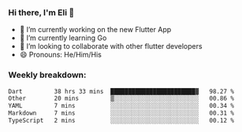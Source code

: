 ### Hi there, I'm Eli 👋
- 🔭 I’m currently working on the new Flutter App
- 🌱 I’m currently learning Go
- 🦄 I’m looking to collaborate with other flutter developers
- 😄 Pronouns: He/Him/His

### Weekly breakdown:
<!--START_SECTION:waka-->

```txt
Dart         38 hrs 33 mins  ████████████████████████▓   98.27 %
Other        20 mins         ▒░░░░░░░░░░░░░░░░░░░░░░░░   00.86 %
YAML         7 mins          ░░░░░░░░░░░░░░░░░░░░░░░░░   00.34 %
Markdown     7 mins          ░░░░░░░░░░░░░░░░░░░░░░░░░   00.31 %
TypeScript   2 mins          ░░░░░░░░░░░░░░░░░░░░░░░░░   00.12 %
```

<!--END_SECTION:waka-->
